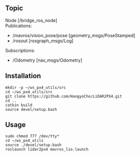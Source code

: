 ## Topic
Node [/bridge_ros_node]  
Publications: 
 * /mavros/vision_pose/pose [geometry_msgs/PoseStamped]
 * /rosout [rosgraph_msgs/Log]

Subscriptions: 
 * /Odometry [nav_msgs/Odometry]

## Installation

    mkdir -p ~/ws_px4_utils/src
    cd ~/ws_px4_utils/src
    git clone https://github.com/HangyoCho/LiDAR2PX4.git
    cd ..
    catkin build
    source devel/setup.bash

## Usage

    sudo chmod 777 /dev/tty*
    cd ~/ws_px4_utils
    source ./devel/setup.bash
    roslaunch lidar2px4 mavros_lio.launch 


